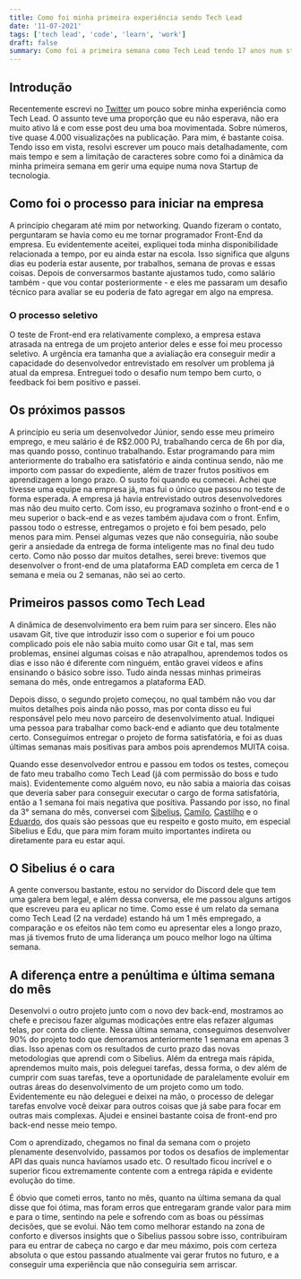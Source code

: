 ```yaml
---
title: Como foi minha primeira experiência sendo Tech Lead
date: '11-07-2021'
tags: ['tech lead', 'code', 'learn', 'work']
draft: false
summary: Como foi a primeira semana como Tech Lead tendo 17 anos num startup de tecnologia?
---
```


## Introdução

Recentemente escrevi no [Twitter](https://twitter.com/vit0rrk/status/1456382675720224770) um pouco sobre minha experiência como Tech Lead. O assunto teve uma proporção que eu não esperava, não era muito ativo lá e com esse post deu uma boa movimentada. Sobre números, tive quase 4.000 visualizações na publicação. Para mim, é bastante coisa.
Tendo isso em vista, resolvi escrever um pouco mais detalhadamente, com mais tempo e sem a limitação de caracteres sobre como foi a dinâmica da minha primeira semana em gerir uma equipe numa nova Startup de tecnologia.

## Como foi o processo para iniciar na empresa

A princípio chegaram até mim por networking. Quando fizeram o contato, perguntaram se havia como eu me tornar programador Front-End da empresa. Eu evidentemente aceitei, expliquei toda minha disponibilidade relacionada a tempo, por eu ainda estar na escola. Isso significa que alguns dias eu poderia estar ausente, por trabalhos, semana de provas e essas coisas. Depois de conversarmos bastante ajustamos tudo, como salário também - que vou contar posteriormente - e eles me passaram um desafio técnico para avaliar se eu poderia de fato agregar em algo na empresa.

### O processo seletivo

O teste de Front-end era relativamente complexo, a empresa estava atrasada na entrega de um projeto anterior deles e esse foi meu processo seletivo. A urgência era tamanha que a avialiação era conseguir medir a capacidade do desenvolvedor entrevistado em resolver um problema já atual da empresa. Entreguei todo o desafio num tempo bem curto, o feedback foi bem positivo e passei.

## Os próximos passos

A princípio eu seria um desenvolvedor Júnior, sendo esse meu primeiro emprego, e meu salário é de R$2.000 PJ, trabalhando cerca de 6h por dia, mas quando posso, continuo trabalhando. Estar programando para mim anteriormente do trabalho era satisfatório e ainda continua sendo, não me importo com passar do expediente, além de trazer frutos positivos em aprendizagem a longo prazo.
O susto foi quando eu comecei. Achei que tivesse uma equipe na empresa já, mas fui o único que passou no teste de forma esperada. A empresa já havia entrevistado outros desenvolvedores mas não deu muito certo. Com isso, eu programava sozinho o front-end e o meu superior o back-end e as vezes também ajudava com o front. Enfim, passou todo o estresse, entregamos o projeto e foi bem pesado, pelo menos para mim. Pensei algumas vezes que não conseguiria, não soube gerir a ansiedade da entrega de forma inteligente mas no final deu tudo certo. Como não posso dar muitos detalhes, serei breve: tivemos que desenvolver o front-end de uma plataforma EAD completa em cerca de 1 semana e meia ou 2 semanas, não sei ao certo.

## Primeiros passos como Tech Lead

A dinâmica de desenvolvimento era bem ruim para ser sincero. Eles não usavam Git, tive que introduzir isso com o superior e foi um pouco complicado pois ele não sabia muito como usar Git e tal, mas sem problemas, ensinei algumas coisas e não atrapalhou, aprendemos todos os dias e isso não é diferente com ninguém, então gravei vídeos e afins ensinando o básico sobre isso. Tudo ainda nessas minhas primeiras semana do mês, onde entregamos a plataforma EAD.

Depois disso, o segundo projeto começou, no qual também não vou dar muitos detalhes pois ainda não posso, mas por conta disso eu fui responsável pelo meu novo parceiro de desenvolvimento atual. Indiquei uma pessoa para trabalhar como back-end e adianto que deu totalmente certo. Conseguimos entregar o projeto de forma satisfatória, e foi as duas últimas semanas mais positivas para ambos pois aprendemos MUITA coisa.

Quando esse desenvolvedor entrou e passou em todos os testes, começou de fato meu trabalho como Tech Lead (já com permissão do boss e tudo mais). Evidentemente como alguém novo, eu não sabia a maioria das coisas que deveria saber para conseguir executar o cargo de forma satisfatória, então a 1 semana foi mais negativa que positiva. Passando por isso, no final da 3° semana do mês, conversei com [Sibelius](https://twitter.com/sseraphini), [Camilo](https://twitter.com/OCam_l), [Castilho](https://twitter.com/coproduto) e o [Eduardo](https://twitter.com/TheEduardoRFS), dos quais são pessoas que eu respeito e gosto muito, em especial Sibelius e Edu, que para mim foram muito importantes indireta ou diretamente para eu estar aqui.

## O Sibelius é o cara

A gente conversou bastante, estou no servidor do Discord dele que tem uma galera bem legal, e além dessa conversa, ele me passou alguns artigos que escreveu para eu aplicar no time. Como esse é um relato da semana como Tech Lead (2 na verdade) estando há um 1 mês empregado, a comparação e os efeitos não tem como eu apresentar eles a longo prazo, mas já tivemos fruto de uma liderança um pouco melhor logo na última semana.

## A diferença entre a penúltima e última semana do mês

Desenvolvi o outro projeto junto com o novo dev back-end, mostramos ao chefe e precisou fazer algumas modicações entre elas refazer algumas telas, por conta do cliente. Nessa última semana, conseguimos desenvolver 90% do projeto todo que demoramos anteriormente 1 semana em apenas 3 dias. Isso apenas com os resultados de curto prazo das novas metodologias que aprendi com o Sibelius. Além da entrega mais rápida, aprendemos muito mais, pois deleguei tarefas, dessa forma, o dev além de cumprir com suas tarefas, teve a oportunidade de paralelamente evoluir em outras áreas do desenvolvimento de um projeto como um todo. Evidentemente eu não deleguei e deixei na mão, o processo de delegar tarefas envolve você deixar para outros coisas que já sabe para focar em outras mais complexas. Ajudei e ensinei bastante coisa de front-end pro back-end nesse meio tempo.

Com o aprendizado, chegamos no final da semana com o projeto plenamente desenvolvido, passamos por todos os desafios de implementar API das quais nunca havíamos usado etc. O resultado ficou incrível e o superior ficou extremamente contente com a entrega rápida e evidente evolução do time.

É óbvio que cometi erros, tanto no mês, quanto na última semana da qual disse que foi ótima, mas foram erros que entregaram grande valor para mim e para o time, sentindo na pele e sofrendo com as boas ou péssimas decisões, que se evolui. Não tem como melhorar estando na zona de conforto e diversos insights que o Sibelius passou sobre isso, contribuiram para eu entrar de cabeça no cargo e dar meu máximo, pois com certeza absoluta o que estou passando atualmente vai gerar frutos no futuro, e a conseguir uma experiência que não conseguiria sem arriscar.
